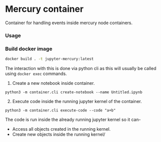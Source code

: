 # Mercury container

Container for handling events inside mercury node containers.

### Usage

### Build docker image

```sh
docker build . -t jupyter-mercury:latest
```

The interaction with this is done via python cli as this will usually be called using `docker exec` commands. 

1. Create a new notebook inside container.

```
python3 -m container.cli create-notebook --name Untitled.ipynb
```

2. Execute code inside the running jupyter kernel of the container.

```
python3 -m container.cli execute-code --code "a+b"
```

The code is run inside the already running jupyter kernel so it can- 
- Access all objects created in the running kernel.
- Create new objects inside the running kernel/